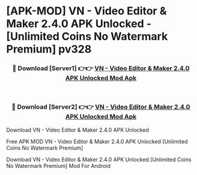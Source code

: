 # [APK-MOD] VN - Video Editor & Maker 2.4.0 APK Unlocked - [Unlimited Coins No Watermark Premium] pv328



<div align="center">
<h3>🔴 Download [Server1] 👉👉 <a href="https://momento.my/?title=VN_-_Video_Editor_&_Maker_2.4.0_APK_Unlocked">VN - Video Editor & Maker 2.4.0 APK Unlocked Mod Apk</a></h3><br>

<h3>🔴 Download [Server2] 👉👉 <a href="https://momento.my/?title=VN_-_Video_Editor_&_Maker_2.4.0_APK_Unlocked">VN - Video Editor & Maker 2.4.0 APK Unlocked Mod Apk</a></h3>
</div>



Download VN - Video Editor & Maker 2.4.0 APK Unlocked 

Free APK MOD VN - Video Editor & Maker 2.4.0 APK Unlocked [Unlimited Coins No Watermark Premium]

Download VN - Video Editor & Maker 2.4.0 APK Unlocked [Unlimited Coins No Watermark Premium] Mod For Android
